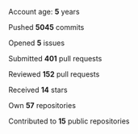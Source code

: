 Account age: **5** years

Pushed **5045** commits

Opened **5** issues

Submitted **401** pull requests

Reviewed **152** pull requests

Received **14** stars

Own **57** repositories

Contributed to **15** public repositories

